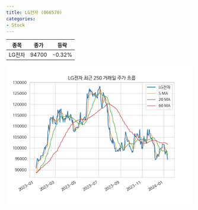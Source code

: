 ```yaml
---
title: LG전자 (066570)
categories:
- Stock
---
```


|종목|종가|등락|
|----|----|----|
|LG전자|94700|-0.32%|

<!-- more -->

![066570](/assets/images/stock/066570.png)